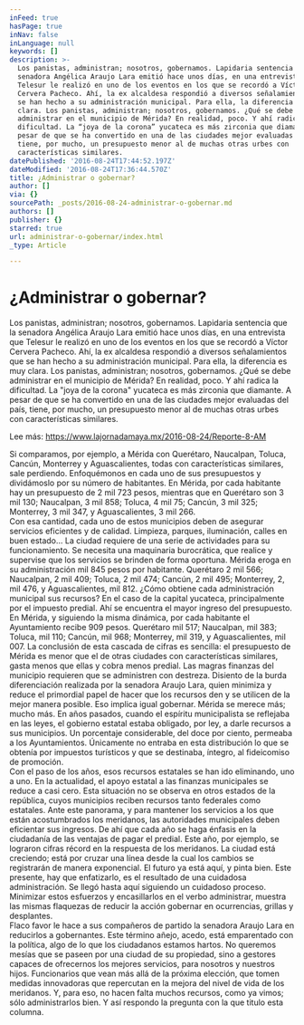 ```yaml
---
inFeed: true
hasPage: true
inNav: false
inLanguage: null
keywords: []
description: >-
  Los panistas, administran; nosotros, gobernamos. Lapidaria sentencia que la
  senadora Angélica Araujo Lara emitió hace unos días, en una entrevista que
  Telesur le realizó en uno de los eventos en los que se recordó a Víctor
  Cervera Pacheco. Ahí, la ex alcaldesa respondió a diversos señalamientos que
  se han hecho a su administración municipal. Para ella, la diferencia es muy
  clara. Los panistas, administran; nosotros, gobernamos. ¿Qué se debe
  administrar en el municipio de Mérida? En realidad, poco. Y ahí radica la
  dificultad. La “joya de la corona” yucateca es más zirconia que diamante. A
  pesar de que se ha convertido en una de las ciudades mejor evaluadas del país,
  tiene, por mucho, un presupuesto menor al de muchas otras urbes con
  características similares.
datePublished: '2016-08-24T17:44:52.197Z'
dateModified: '2016-08-24T17:36:44.570Z'
title: ¿Administrar o gobernar?
author: []
via: {}
sourcePath: _posts/2016-08-24-administrar-o-gobernar.md
authors: []
publisher: {}
starred: true
url: administrar-o-gobernar/index.html
_type: Article

---
```

# ¿Administrar o gobernar?

Los panistas, administran; nosotros, gobernamos. Lapidaria sentencia que la senadora Angélica Araujo Lara emitió hace unos días, en una entrevista que Telesur le realizó en uno de los eventos en los que se recordó a Víctor Cervera Pacheco. Ahí, la ex alcaldesa respondió a diversos señalamientos que se han hecho a su administración municipal. Para ella, la diferencia es muy clara. Los panistas, administran; nosotros, gobernamos. ¿Qué se debe administrar en el municipio de Mérida? En realidad, poco. Y ahí radica la dificultad. La "joya de la corona" yucateca es más zirconia que diamante. A pesar de que se ha convertido en una de las ciudades mejor evaluadas del país, tiene, por mucho, un presupuesto menor al de muchas otras urbes con características similares.

Lee más: https://www.lajornadamaya.mx/2016-08-24/Reporte-8-AM

Si comparamos, por ejemplo, a Mérida con Querétaro, Naucalpan, Toluca, Cancún, Monterrey y Aguascalientes, todas con características similares, sale perdiendo. Enfoquémonos en cada uno de sus presupuestos y dividámoslo por su número de habitantes. En Mérida, por cada habitante hay un presupuesto de 2 mil 723 pesos, mientras que en Querétaro son 3 mil 130; Naucalpan, 3 mil 858; Toluca, 4 mil 75; Cancún, 3 mil 325; Monterrey, 3 mil 347, y Aguascalientes, 3 mil 266\.   
Con esa cantidad, cada uno de estos municipios deben de asegurar servicios eficientes y de calidad. Limpieza, parques, iluminación, calles en buen estado... La ciudad requiere de una serie de actividades para su funcionamiento. Se necesita una maquinaria burocrática, que realice y supervise que los servicios se brinden de forma oportuna. Mérida eroga en su administración mil 845 pesos por habitante. Querétaro 2 mil 566; Naucalpan, 2 mil 409; Toluca, 2 mil 474; Cancún, 2 mil 495; Monterrey, 2, mil 476, y Aguascalientes, mil 812\. ¿Cómo obtiene cada administración municipal sus recursos? En el caso de la capital yucateca, principalmente por el impuesto predial. Ahí se encuentra el mayor ingreso del presupuesto.   
En Mérida, y siguiendo la misma dinámica, por cada habitante el Ayuntamiento recibe 909 pesos. Querétaro mil 517; Naucalpan, mil 383; Toluca, mil 110; Cancún, mil 968; Monterrey, mil 319, y Aguascalientes, mil 007\. La conclusión de esta cascada de cifras es sencilla: el presupuesto de Mérida es menor que el de otras ciudades con características similares, gasta menos que ellas y cobra menos predial. Las magras finanzas del municipio requieren que se administren con destreza. Disiento de la burda diferenciación realizada por la senadora Araujo Lara, quien minimiza y reduce el primordial papel de hacer que los recursos den y se utilicen de la mejor manera posible. Eso implica igual gobernar. Mérida se merece más; mucho más. En años pasados, cuando el espíritu municipalista se reflejaba en las leyes, el gobierno estatal estaba obligado, por ley, a darle recursos a sus municipios. Un porcentaje considerable, del doce por ciento, permeaba a los Ayuntamientos. Únicamente no entraba en esta distribución lo que se obtenía por impuestos turísticos y que se destinaba, íntegro, al fideicomiso de promoción.   
Con el paso de los años, esos recursos estatales se han ido eliminando, uno a uno. En la actualidad, el apoyo estatal a las finanzas municipales se reduce a casi cero. Esta situación no se observa en otros estados de la república, cuyos municipios reciben recursos tanto federales como estatales. Ante este panorama, y para mantener los servicios a los que están acostumbrados los meridanos, las autoridades municipales deben eficientar sus ingresos. De ahí que cada año se haga énfasis en la ciudadanía de las ventajas de pagar el predial. Este año, por ejemplo, se lograron cifras récord en la respuesta de los meridanos. La ciudad está creciendo; está por cruzar una línea desde la cual los cambios se registrarán de manera exponencial. El futuro ya está aquí, y pinta bien. Este presente, hay que enfatizarlo, es el resultado de una cuidadosa administración. Se llegó hasta aquí siguiendo un cuidadoso proceso. Minimizar estos esfuerzos y encasillarlos en el verbo administrar, muestra las mismas flaquezas de reducir la acción gobernar en ocurrencias, grillas y desplantes.   
Flaco favor le hace a sus compañeros de partido la senadora Araujo Lara en reducirlos a gobernantes. Este término añejo, acedo, está emparentado con la política, algo de lo que los ciudadanos estamos hartos. No queremos mesías que se paseen por una ciudad de su propiedad, sino a gestores capaces de ofrecernos los mejores servicios, para nosotros y nuestros hijos. Funcionarios que vean más allá de la próxima elección, que tomen medidas innovadoras que repercutan en la mejora del nivel de vida de los meridanos. Y, para eso, no hacen falta muchos recursos, como ya vimos; sólo administrarlos bien. Y así respondo la pregunta con la que titulo esta columna.